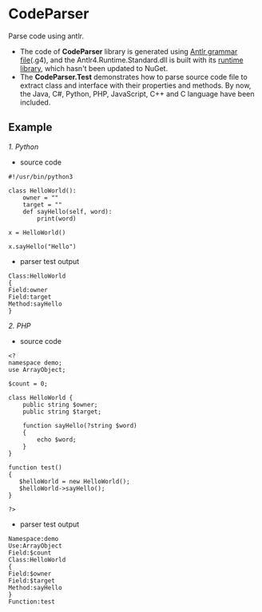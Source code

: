# CodeParser
Parse code using antlr.

* The code of **CodeParser** library is generated using [Antlr grammar file](https://github.com/antlr/grammars-v4)(.g4), and the Antlr4.Runtime.Standard.dll
is built with its [runtime library](https://github.com/antlr/antlr4/tree/master/runtime/CSharp), which hasn't been updated to NuGet.
* The **CodeParser.Test** demonstrates how to parse source code file to extract class and interface with their properties and methods. 
By now, the Java, C#, Python, PHP, JavaScript, C++ and C language have been included.

## Example

*1. Python*
* source code
~~~
#!/usr/bin/python3
 
class HelloWorld():   
    owner = ""
    target = ""
    def sayHello(self, word):
        print(word)

x = HelloWorld() 

x.sayHello("Hello")
~~~

* parser test output
~~~
Class:HelloWorld
{
Field:owner
Field:target
Method:sayHello
}
~~~

*2. PHP*
* source code
~~~
<?
namespace demo;
use ArrayObject;

$count = 0;

class HelloWorld {
    public string $owner;
    public string $target;

	function sayHello(?string $word)
	{
		echo $word;
	}
}

function test()
{
   $helloWorld = new HelloWorld();
   $helloWorld->sayHello();
}

?>
~~~
* parser test output
~~~
Namespace:demo
Use:ArrayObject
Field:$count
Class:HelloWorld
{
Field:$owner
Field:$target
Method:sayHello
}
Function:test
~~~
